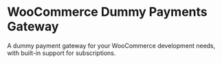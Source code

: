 # WooCommerce Dummy Payments Gateway

A dummy payment gateway for your WooCommerce development needs, with built-in support for subscriptions.
